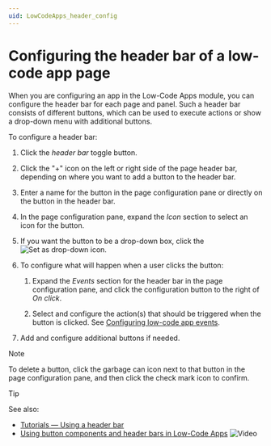 ```yaml
---
uid: LowCodeApps_header_config
---
```


# Configuring the header bar of a low-code app page

When you are configuring an app in the Low-Code Apps module, you can configure the header bar for each page and panel. Such a header bar consists of different buttons, which can be used to execute actions or show a drop-down menu with additional buttons.

To configure a header bar:

1. Click the *header bar* toggle button.

1. Click the "+" icon on the left or right side of the page header bar, depending on where you want to add a button to the header bar.

1. Enter a name for the button in the page configuration pane or directly on the button in the header bar.

1. In the page configuration pane, expand the *Icon* section to select an icon for the button.

1. If you want the button to be a drop-down box, click the ![Set as drop-down](~/dataminer/images/AppSetAsDropdown.png) icon.

1. To configure what will happen when a user clicks the button:

   1. Expand the *Events* section for the header bar in the page configuration pane, and click the configuration button to the right of *On click*.

   1. Select and configure the action(s) that should be triggered when the button is clicked. See [Configuring low-code app events](xref:LowCodeApps_event_config).

1. Add and configure additional buttons if needed.

> [!NOTE]
> To delete a button, click the garbage can icon next to that button in the page configuration pane, and then click the check mark icon to confirm.

> [!TIP]
> See also:
>
> - [Tutorials — Using a header bar](xref:Tutorial_Apps_Headerbar)
> - [Using button components and header bars in Low-Code Apps](https://www.youtube.com/watch?v=7Qhitj3fQB4) ![Video](~/dataminer/images/video_Duo.png)

